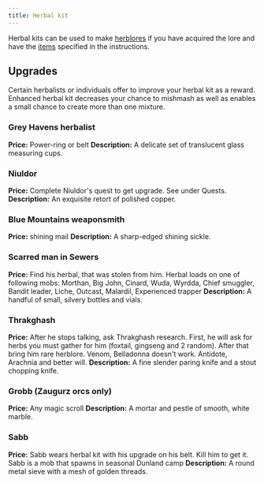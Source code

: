 ```yaml
---
title: Herbal kit
---
```


Herbal kits can be used to make [herblores](Herblore "wikilink") if you
have acquired the lore and have the [items](Herb "wikilink") specified
in the instructions.

## Upgrades

Certain herbalists or individuals offer to improve your herbal kit as a
reward.
Enhanced herbal kit decreases your chance to mishmash as well as enables
a small chance to create more than one mixture.

<spoiler>

### Grey Havens herbalist

**Price:** Power-ring or belt
**Description:** A delicate set of translucent glass measuring cups.

### Niuldor

**Price:** Complete Niuldor's quest to get upgrade. See under Quests.
**Description:** An exquisite retort of polished copper.

### Blue Mountains weaponsmith

**Price:** shining mail
**Description:** A sharp-edged shining sickle.

### Scarred man in Sewers

**Price:** Find his herbal, that was stolen from him.
Herbal loads on one of following mobs: Morthan, Big John, Cinard, Wuda,
Wyrdda, Chief smuggler, Bandit leader, Liche, Outcast, Malardil,
Experienced trapper
**Description:** A handful of small, silvery bottles and vials.

### Thrakghash

**Price:** After he stops talking, ask Thrakghash research. First, he
will ask for herbs you must gather for him (foxtail, gingseng and 2
random).
After that bring him rare herblore. Venom, Belladonna doesn't work.
Antidote, Arachnia and better will.
**Description:** A fine slender paring knife and a stout chopping knife.

### Grobb (Zaugurz orcs only)

**Price:** Any magic scroll
**Description:** A mortar and pestle of smooth, white marble.

### Sabb

**Price:** Sabb wears herbal kit with his upgrade on his belt. Kill him
to get it. Sabb is a mob that spawns in seasonal Dunland camp
**Description:** A round metal sieve with a mesh of golden threads.
</spoiler>
